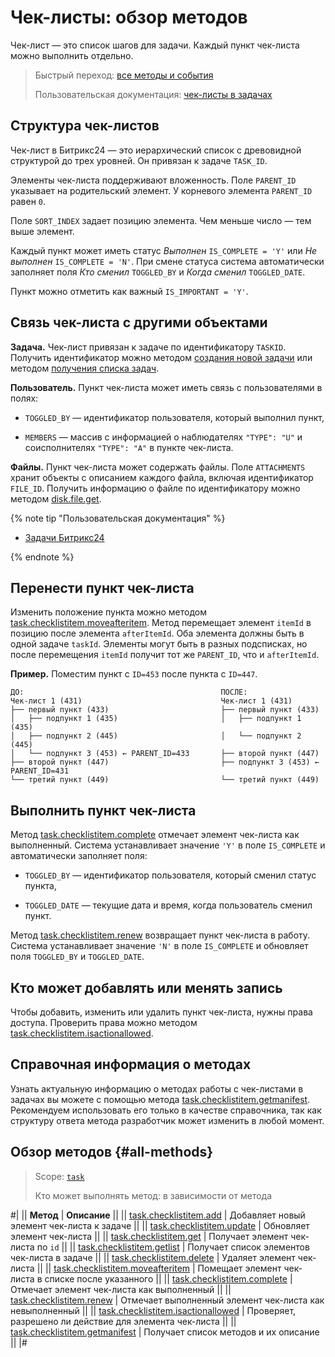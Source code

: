 # Чек-листы: обзор методов

Чек-лист — это список шагов для задачи. Каждый пункт чек-листа можно выполнить отдельно.

> Быстрый переход: [все методы и события](#all-methods) 
> 
> Пользовательская документация: [чек-листы в задачах](https://helpdesk.bitrix24.ru/open/17657420/)

## Структура чек-листов

Чек-лист в Битрикс24 — это иерархический список с древовидной структурой до трех уровней. Он привязан к задаче `TASK_ID`.

Элементы чек-листа поддерживают вложенность. Поле `PARENT_ID` указывает на родительский элемент. У корневого элемента `PARENT_ID` равен `0`.

Поле `SORT_INDEX` задает позицию элемента. Чем меньше число — тем выше элемент.

Каждый пункт может иметь статус *Выполнен* `IS_COMPLETE = 'Y'` или *Не выполнен* `IS_COMPLETE = 'N'`. При смене статуса система автоматически заполняет поля *Кто сменил* `TOGGLED_BY`  и *Когда сменил* `TOGGLED_DATE`.

Пункт можно отметить как важный `IS_IMPORTANT = 'Y'`.

## Связь чек-листа с другими объектами

**Задача.** Чек-лист привязан к задаче по идентификатору `TASKID`. Получить идентификатор можно методом [создания новой задачи](../tasks-task-add.md) или методом [получения списка задач](../tasks-task-list.md).

**Пользователь.** Пункт чек-листа может иметь связь с пользователями в полях:

-  `TOGGLED_BY` — идентификатор пользователя, который выполнил пункт,

-  `MEMBERS` —  массив с информацией о наблюдателях `"TYPE": "U"` и соисполнителях `"TYPE": "A"` в пункте чек-листа.

**Файлы.** Пункт чек-листа может содержать файлы. Поле `ATTACHMENTS` хранит объекты с описанием каждого файла, включая идентификатор `FILE_ID`. Получить информацию о файле по идентификатору можно методом [disk.file.get](../../disk/file/disk-file-get.md).

{% note tip "Пользовательская документация" %}

- [Задачи Битрикс24](https://helpdesk.bitrix24.ru/open/17962166/)

{% endnote %}

## Перенести пункт чек-листа

Изменить положение пункта можно методом [task.checklistitem.moveafteritem](./task-checklist-item-move-after-item.md). Метод перемещает элемент `itemId` в позицию после элемента `afterItemId`. Оба элемента должны быть в одной задаче `taskId`. Элементы могут быть в разных подсписках, но после перемещения `itemId` получит тот же `PARENT_ID`, что и `afterItemId`.

**Пример.** Поместим пункт с `ID=453` после пункта с `ID=447`.

```plaintext
ДО:                                            ПОСЛЕ:
Чек-лист 1 (431)                               Чек-лист 1 (431)
├── первый пункт (433)                         ├── первый пункт (433)
│   ├── подпункт 1 (435)                       │   ├── подпункт 1 (435)
│   ├── подпункт 2 (445)                       │   └── подпункт 2 (445)
│   └── подпункт 3 (453) ← PARENT_ID=433       ├── второй пункт (447)
├── второй пункт (447)                         ├── подпункт 3 (453) ← PARENT_ID=431
└── третий пункт (449)                         └── третий пункт (449)
```

## Выполнить пункт чек-листа

Метод [task.checklistitem.complete](./task-checklist-item-complete.md) отмечает элемент чек-листа как выполненный. Система устанавливает значение `'Y'` в поле `IS_COMPLETE` и автоматически заполняет поля:

-  `TOGGLED_BY` — идентификатор пользователя, который сменил статус пункта,

-  `TOGGLED_DATE` — текущие дата и время, когда пользователь сменил пункт.

Метод [task.checklistitem.renew](./task-checklist-item-renew.md) возвращает пункт чек-листа в работу. Система устанавливает значение `'N'` в поле `IS_COMPLETE` и обновляет поля `TOGGLED_BY` и `TOGGLED_DATE`.

## Кто может добавлять или менять запись

Чтобы добавить, изменить или удалить пункт чек-листа, нужны права доступа. Проверить права можно методом [task.checklistitem.isactionallowed](./task-checklist-item-is-action-allowed.md).

## Справочная информация о методах

Узнать актуальную информацию о методах работы с чек-листами в задачах вы можете с помощью метода [task.checklistitem.getmanifest](./task-checklist-item-get-manifest.md). Рекомендуем использовать его только в качестве справочника, так как структуру ответа метода разработчик может изменить в любой момент.

## Обзор методов {#all-methods}

> Scope: [`task`](../../scopes/permissions.md)
>
> Кто может выполнять метод: в зависимости от метода

#|
|| **Метод** | **Описание** ||
|| [task.checklistitem.add](./task-checklist-item-add.md) | Добавляет новый элемент чек-листа к задаче ||
|| [task.checklistitem.update](./task-checklist-item-update.md) | Обновляет элемент чек-листа ||
|| [task.checklistitem.get](./task-checklist-item-get.md) | Получает элемент чек-листа по `id` ||
|| [task.checklistitem.getlist](./task-checklist-item-get-list.md) | Получает список элементов чек-листа в задаче ||
|| [task.checklistitem.delete](./task-checklist-item-delete.md) | Удаляет элемент чек-листа ||
|| [task.checklistitem.moveafteritem](./task-checklist-item-move-after-item.md) | Помещает элемент чек-листа в списке после указанного ||
|| [task.checklistitem.complete](./task-checklist-item-complete.md) | Отмечает элемент чек-листа как выполненный ||
|| [task.checklistitem.renew](./task-checklist-item-renew.md) | Отмечает выполненный элемент чек-листа как невыполненный ||
|| [task.checklistitem.isactionallowed](./task-checklist-item-is-action-allowed.md) | Проверяет, разрешено ли действие для элемента чек-листа ||
|| [task.checklistitem.getmanifest](./task-checklist-item-get-manifest.md) | Получает список методов и их описание ||
|#